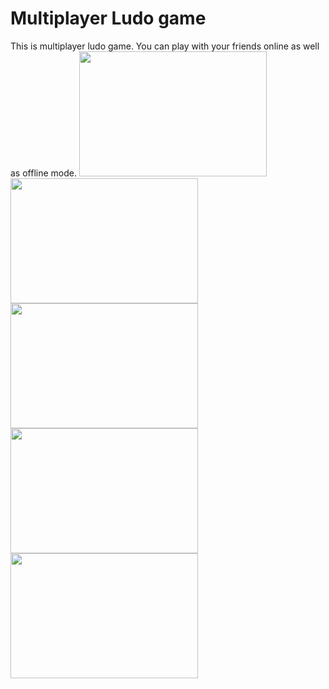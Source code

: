 # Multiplayer Ludo game
This is  multiplayer ludo game. You can play with your friends online as well as offline mode.
<img src ="https://github.com/rajadecoder/Railway-Preparation/blob/master/www/img/Screenshot%20(17).png" style="height:200px;width:300px">
<img src ="https://github.com/rajadecoder/Railway-Preparation/blob/master/www/img/Screenshot%20(16).png" style="height:200px;width:300px">
<img src ="https://github.com/rajadecoder/Railway-Preparation/blob/master/www/img/Screenshot%20(14).png" style="height:200px;width:300px">
<img src ="https://github.com/rajadecoder/Railway-Preparation/blob/master/www/img/Screenshot%20(15).png" style="height:200px;width:300px">
<img src ="https://github.com/rajadecoder/Railway-Preparation/blob/master/www/img/Screenshot%20(18).png" style="height:200px;width:300px">
